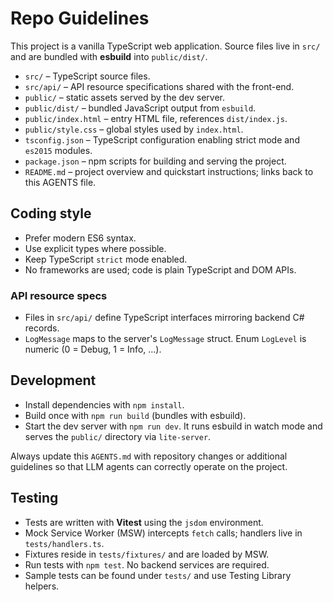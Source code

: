 # Repo Guidelines

This project is a vanilla TypeScript web application. Source files live in `src/` and are bundled with **esbuild** into `public/dist/`.

- `src/` – TypeScript source files.
- `src/api/` – API resource specifications shared with the front-end.
- `public/` – static assets served by the dev server.
- `public/dist/` – bundled JavaScript output from `esbuild`.
- `public/index.html` – entry HTML file, references `dist/index.js`.
- `public/style.css` – global styles used by `index.html`.
- `tsconfig.json` – TypeScript configuration enabling strict mode and `es2015` modules.
- `package.json` – npm scripts for building and serving the project.
- `README.md` – project overview and quickstart instructions; links back to this AGENTS file.

## Coding style
- Prefer modern ES6 syntax.
- Use explicit types where possible.
- Keep TypeScript `strict` mode enabled.
- No frameworks are used; code is plain TypeScript and DOM APIs.

### API resource specs
- Files in `src/api/` define TypeScript interfaces mirroring backend C# records.
- `LogMessage` maps to the server's `LogMessage` struct. Enum `LogLevel` is
  numeric (0 = Debug, 1 = Info, …).

## Development
- Install dependencies with `npm install`.
- Build once with `npm run build` (bundles with esbuild).
- Start the dev server with `npm run dev`. It runs esbuild in watch mode and serves the `public/` directory via `lite-server`.

Always update this `AGENTS.md` with repository changes or additional guidelines so that LLM agents can correctly operate on the project.

## Testing
- Tests are written with **Vitest** using the `jsdom` environment.
- Mock Service Worker (MSW) intercepts `fetch` calls; handlers live in `tests/handlers.ts`.
- Fixtures reside in `tests/fixtures/` and are loaded by MSW.
- Run tests with `npm test`. No backend services are required.
- Sample tests can be found under `tests/` and use Testing Library helpers.
